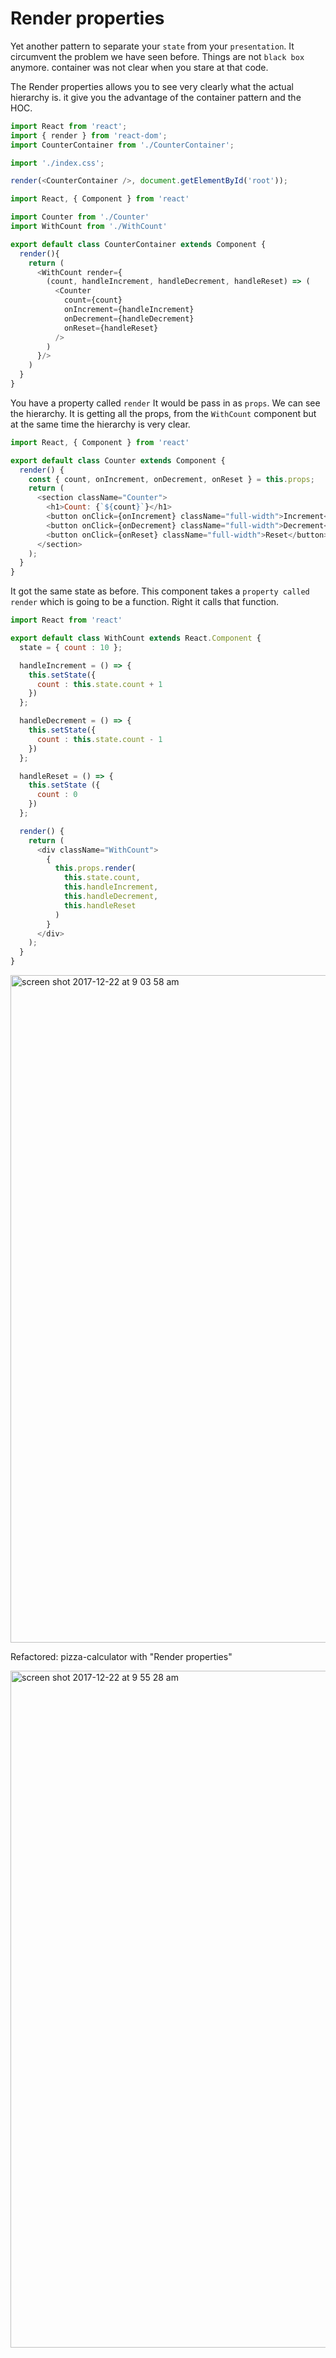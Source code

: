 # Render properties
Yet another pattern to separate your `state` from your `presentation`. It circumvent the problem we have seen before. Things are not `black box` anymore. <Counter/> container was not clear when you stare at that code.  

The Render properties allows you to see very clearly what the actual hierarchy is. it give you the advantage of the container pattern and the HOC. 

```javascript
import React from 'react';
import { render } from 'react-dom';
import CounterContainer from './CounterContainer';

import './index.css';

render(<CounterContainer />, document.getElementById('root'));
```

```javascript
import React, { Component } from 'react'

import Counter from './Counter'
import WithCount from './WithCount'

export default class CounterContainer extends Component {
  render(){
    return (
      <WithCount render={
        (count, handleIncrement, handleDecrement, handleReset) => (
          <Counter
            count={count}
            onIncrement={handleIncrement}
            onDecrement={handleDecrement}
            onReset={handleReset}
          />
        )
      }/>
    )
  }
}
```
You have a property called `render` It would be pass in as `props`. We can see the hierarchy. It is getting all the props, from the `WithCount` component but at the same time the hierarchy is very clear. 
```javascript
import React, { Component } from 'react'

export default class Counter extends Component {
  render() {
    const { count, onIncrement, onDecrement, onReset } = this.props;
    return (
      <section className="Counter">
        <h1>Count: {`${count}`}</h1>
        <button onClick={onIncrement} className="full-width">Increment</button>
        <button onClick={onDecrement} className="full-width">Decrement</button>
        <button onClick={onReset} className="full-width">Reset</button>
      </section>
    );
  }
}
```
It got the same state as before. This component takes a `property called render` which is going to be a function. Right it calls that function. 
```javascript
import React from 'react'

export default class WithCount extends React.Component {
  state = { count : 10 };

  handleIncrement = () => {
    this.setState({
      count : this.state.count + 1
    })
  };

  handleDecrement = () => {
    this.setState({
      count : this.state.count - 1
    })
  };

  handleReset = () => {
    this.setState ({
      count : 0
    })
  };

  render() {
    return (
      <div className="WithCount">
        {
          this.props.render(
            this.state.count,
            this.handleIncrement,
            this.handleDecrement,
            this.handleReset
          )
        }
      </div>
    );
  }
}
```

<img width="1068" alt="screen shot 2017-12-22 at 9 03 58 am" src="https://user-images.githubusercontent.com/5876481/34306271-2ed5a07a-e6f7-11e7-9266-88b966d53664.png">

Refactored: pizza-calculator with "Render properties"

<img width="1083" alt="screen shot 2017-12-22 at 9 55 28 am" src="https://user-images.githubusercontent.com/5876481/34307700-503307c4-e6fe-11e7-9f5f-12ba77222b62.png">